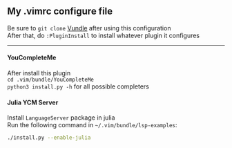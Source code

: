 ## My .vimrc configure file  
Be sure to `git clone` [Vundle](https://github.com/VundleVim/Vundle.vim) after using this configuration  
After that, do `:PluginInstall` to install whatever plugin it configures

-----
#### YouCompleteMe  

After install this plugin  
`cd .vim/bundle/YouCompleteMe`  
`python3 install.py -h` for all possible completers  

#### Julia YCM Server

Install `LanguageServer` package in julia  
Run the following command in `~/.vim/bundle/lsp-examples`:
```bash
./install.py --enable-julia
```
